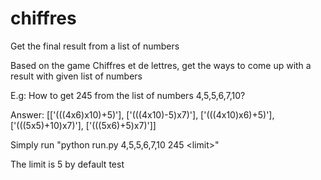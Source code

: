 # chiffres
Get the final result from a list of numbers

Based on the game Chiffres et de lettres, get the ways to come up with a result with given list of numbers

E.g:
How to get 245 from the list of numbers 4,5,5,6,7,10?

Answer:
[['(((4x6)x10)+5)'], ['(((4x10)-5)x7)'], ['(((4x10)x6)+5)'], ['(((5x5)+10)x7)'], ['(((5x6)+5)x7)']]


Simply run "python run.py 4,5,5,6,7,10 245 &lt;limit&gt;"

The limit is 5 by default test


